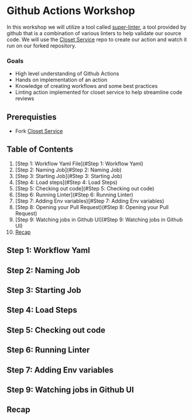 
# Github Actions Workshop

In this workshop we will utilize a tool called [super-linter](https://github.com/github/super-linter), a tool provided by github that is a combination of various linters to help validate our source code. We will use the [Closet Service](https://github.com/MensWearhouse/closet-service) repo to create our action and watch it run on our forked repository.

### Goals

 - High level understanding of Github Actions
 - Hands on implementation of an action
 - Knowledge of creating workflows and some best practices
 - Linting action implemented for closet service to help streamline code reviews

## Prerequisties

 - Fork [Closet Service](https://github.com/MensWearhouse/closet-service) 

## Table of Contents

1. [Step 1: Workflow Yaml File](#Step 1: Workflow Yaml)
2. [Step 2: Naming Job](#Step 2: Naming Job)
3. [Step 3:  Starting Job](#Step 3: Starting Job)
4. [Step 4:  Load steps](#Step 4: Load Steps)
5. [Step 5: Checking out code](#Step 5: Checking out code)
6. [Step 6: Running Linter](#Step 6: Running Linter)
7. [Step 7: Adding Env variables)[#Step 7: Adding Env variables)
8. [Step 8: Opening your Pull Request)(#Step 8: Opening your Pull Request)
9. [Step 9: Watching jobs in Github UI](#Step 9: Watching jobs in Github UI)
10. [Recap](#Recap) 


## Step 1: Workflow Yaml
## Step 2: Naming Job
## Step 3: Starting Job
## Step 4: Load Steps
## Step 5: Checking out code
## Step 6: Running Linter 
## Step 7: Adding Env variables
## Step 9: Watching jobs in Github UI
## Recap
